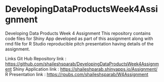 # DevelopingDataProductsWeek4Assignment
Developing Data Products Week 4 Assignment
This repository contains code files for Shiny App developed as part of this assignment along with rmd file for R Studio reproducible pitch presentation having details of the assignment.

Links
Git Hub Repository link : https://github.com/shaileshsparab/DevelopingDataProductsWeek4Assignment
Shiny Application link : https://shaileshparab.shinyapps.io/Assignment/
R Presentation link : https://rpubs.com/shaileshsparab/W4Assignment
